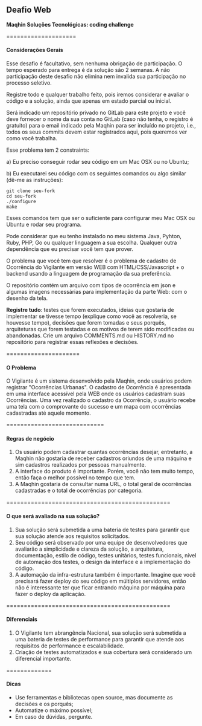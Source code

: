 ## Deafio Web
**Maqhin Soluções Tecnológicas: coding challenge**

====================
#### Considerações Gerais
Esse desafio é facultativo, sem nenhuma obrigação de participação. O tempo esperado para entrega é da solução são 2 semanas. A não participação deste desafio não elimina nem invalida sua participação no processo seletivo.

Registre todo e qualquer trabalho feito, pois iremos considerar e avaliar o código e a solução, ainda que apenas em estado parcial ou inicial.

Será indicado um repositório privado no GitLab para este projeto e você deve fornecer o nome da sua conta no GitLab (caso não tenha, o registro é gratuito) para o email indicado pela Maqhin para ser incluído no projeto, i.e., todos os seus commits devem estar registrados aqui, pois queremos ver como você trabalha.

Esse problema tem 2 constraints:

a) Eu preciso conseguir rodar seu código em um Mac OSX ou no Ubuntu;

b) Eu executarei seu código com os seguintes comandos ou algo similar (dê-me as instruções):

    git clone seu-fork
    cd seu-fork
    ./configure
    make

Esses comandos tem que ser o suficiente para configurar meu Mac OSX ou Ubuntu e rodar seu programa.

Pode considerar que eu tenho instalado no meu sistema Java, Pyhton, Ruby, PHP, Go ou qualquer linguagem a sua escolha. Qualquer outra dependência que eu precisar você tem que prover.

O problema que você tem que resolver é o problema de cadastro de Ocorrência do Vigilante em versão WEB com HTML/CSS/Javascript + o backend usando a linguagem de programação da sua preferência.

O repositório contém um arquivo com tipos de ocorrência em json e algumas imagens necessárias para implementação da parte Web: com o desenho da tela.

**Registre tudo**: testes que forem executados, ideias que gostaria de implementar se tivesse tempo (explique como você as resolveria, se houvesse tempo), decisões que forem tomadas e seus porquês, arquiteturas que forem testadas e os motivos de terem sido modificadas ou abandonadas. Crie um arquivo COMMENTS.md ou HISTORY.md no repositório para registrar essas reflexões e decisões.

=====================
#### O Problema

O Vigilante é um sistema desenvolvido pela Maqhin, onde usuários podem registrar "Ocorrências Urbanas". O cadastro de Ocorrência é apresentada em uma interface acessível pela WEB onde os usuários cadastram suas Ocorrências. Uma vez realizado o cadastro da Ocorrência, o usuário recebe uma tela com o comprovante do sucesso e um mapa com ocorrências cadastradas até aquele momento.

============================
#### Regras de negócio

1. Os usuário podem cadastrar quantas ocorrências desejar, entretanto, a Maqhin não gostaria de receber cadastros oriundos de uma máquina e sim cadastros realizados por pessoas manualmente.
2. A interface do produto é importante. Porém, você não tem muito tempo, então faça o melhor possível no tempo que tem.
3. A Maqhin gostaria de consultar numa URL, o total geral de ocorrências cadastradas e o total de ocorrências por categoria.


===============================================
#### O que será avaliado na sua solução?

1. Sua solução será submetida a uma bateria de testes para garantir que sua solução atende aos requisitos solicitados.
2. Seu código será observado por uma equipe de desenvolvedores que avaliarão a simplicidade e clareza da solução, a arquitetura, documentação, estilo de código, testes unitários, testes funcionais, nível de automação dos testes, o design da interface e a implementação do código.
3. A automação da infra-estrutura também é importante. Imagine que você precisará fazer deploy do seu código em múltiplos servidores, então não é interessante ter que ficar entrando máquina por máquina para fazer o deploy da aplicação.


===============================================
#### Diferenciais
1. O Vigilante tem abrangência Nacional, sua solução será submetida a uma bateria de testes de performance para garantir que atende aos requisitos de performance e escalabilidade.
2. Criação de testes automatizados e sua cobertura será considerado um diferencial importante.

=============
#### Dicas

- Use ferramentas e bibliotecas open source, mas documente as decisões e os porquês;
- Automatize o máximo possível;
- Em caso de dúvidas, pergunte.
